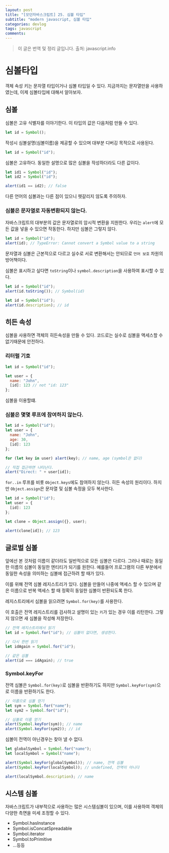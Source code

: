 ```yaml
---
layout: post
title: "[모던자바스크립트] 25. 심볼 타입"
subtitle: "modern javascript, 심볼 타입"
categories: devlog
tags: javascript
comments:
---
```


> 이 글은 번역 및 정리 글입니다.
> 출처: javascript.info

# 심볼타입

객체 속성 키는 문자열 타입이거나 심볼 타입일 수 있다. 지금까지는 문자열만을 사용하였는데, 이제 심볼타입에 대해서 알아보자.

## 심볼

심볼은 고유 식별자를 이야기한다. 이 타입의 값은 다음처럼 만들 수 있다.

```js
let id = Symbol();
```

작성시 심볼설명(심볼이름)을 제공할 수 있으며 대부분 디버깅 목적으로 사용된다.

```js
let id = Symbol("id");
```

심볼은 고유하다. 동일한 설명으로 많은 심볼을 작성하더라도 다른 값이다.

```js
let id1 = Symbol("id");
let id2 = Symbol("id");

alert(id1 == id2); // false
```

다른 언어의 심볼과는 다른 점이 있으니 헷갈리지 않도록 주의하자.

### 심볼은 문자열로 자동변환되지 않는다.

자바스크립트의 대부분의 값은 문자열로의 암시적 변환을 지원한다. 우리는 `alert`에 모든 값을 넣을 수 있으면 작동한다. 하지만 심볼은 그렇지 않다.

```js
let id = Symbol("id");
alert(id); // TypeError: Cannot convert a Symbol value to a string
```

문자열과 심볼은 근본적으로 다르고 실수로 서로 변환해서는 안되므로 `언어 보호` 차원의 방어책이다.

심볼은 표시하고 싶다면 `toString`이나 `symbol.description`을 사용하여 표시할 수 있다.

```js
let id = Symbol("id");
alert(id.toString()); // Symbol(id)
```

```js
let id = Symbol("id");
alert(id.description); // id
```

## 히든 속성

심볼을 사용하면 객체의 히든속성을 만들 수 있다. 코드로는 실수로 심볼을 액세스할 수 없기때문에 안전하다.

### 리터럴 기호

```js
let id = Symbol("id");

let user = {
  name: "John",
  [id]: 123 // not "id: 123"
};
```

심볼을 이용할떄.

### 심볼은 몇몇 루프에 참여하지 않는다.

```js
let id = Symbol("id");
let user = {
  name: "John",
  age: 30,
  [id]: 123
};

for (let key in user) alert(key); // name, age (symbol은 없다)

// 직접 접근하면 나타난다.
alert("Direct: " + user[id]);
```

`for..in` 루프를 비롯 `Object.keys`에도 참여하지 않는다. 히든 속성의 원리이다. 하지만 `Object.assign`은 문자열 및 심볼 속정을 모두 복사한다.

```js
let id = Symbol("id");
let user = {
  [id]: 123
};

let clone = Object.assign({}, user);

alert(clone[id]); // 123
```

## 글로벌 심볼

앞에선 본 것처럼 이름이 같더라도 일반적으로 모든 심볼은 다르다. 그러나 때로는 동일한 이름의 심볼이 동일한 엔티티가 되기를 원한다. 예를들어 프로그램의 다른 부분에서 동일한 속성을 의미하는 심볼에 접근하려 할 때가 있다.

이를 위해 전역 심볼 레지스트리가 있다. 심볼을 만들어 나중에 액세스 할 수 있으며 같은 이름으로 반복 액세스 할 때 정확히 동일한 심볼이 반환되도록 한다.

레지스트리에서 심볼을 읽으려면 `Symbol.for(key)`를 사용한다.

이 호출은 전역 레지스트리를 검사하고 설명이 있는 `키`가 있는 경우 이를 리턴한다. 그렇지 않으면 새 심볼을 작성해 저장한다.

```js
// 전역 레지스트리에서 읽기
let id = Symbol.for("id"); // 심볼이 없다면, 생성한다.

// 다시 한번 읽기
let idAgain = Symbol.for("id");

// 같은 심볼
alert(id === idAgain); // true
```

### Symbol.keyFor

전역 심볼은 `Symbol.for(key)`로 심볼을 반환하기도 하지만 `Symbol.keyFor(sym)`으로 이름을 반환하기도 한다.

```js
// 이름으로 심볼 얻기
let sym = Symbol.for("name");
let sym2 = Symbol.for("id");

// 심볼로 이름 얻기
alert(Symbol.keyFor(sym)); // name
alert(Symbol.keyFor(sym2)); // id
```

심볼이 전역이 아닌경우는 찾아 낼 수 없다.

```js
let globalSymbol = Symbol.for("name");
let localSymbol = Symbol("name");

alert(Symbol.keyFor(globalSymbol)); // name, 전역 심볼
alert(Symbol.keyFor(localSymbol)); // undefined, 전역이 아니다

alert(localSymbol.description); // name
```

## 시스템 심볼

자바스크립트가 내부적으로 사용하는 많은 시스템심볼이 있으며, 이를 사용하여 객체의 다양한 측면을 미세 조정할 수 있다.

- Symbol.hasInstance
- Symbol.isConcatSpreadable
- Symbol.iterator
- Symbol.toPrimitive
- …등등
